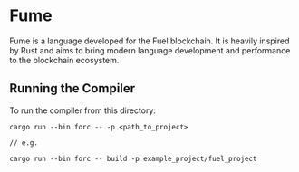 # Fume

Fume is a language developed for the Fuel blockchain. It is heavily inspired by Rust and aims to bring modern language development and performance to the blockchain ecosystem.

## Running the Compiler
To run the compiler from this directory:
```
cargo run --bin forc -- -p <path_to_project>

// e.g.

cargo run --bin forc -- build -p example_project/fuel_project
```

